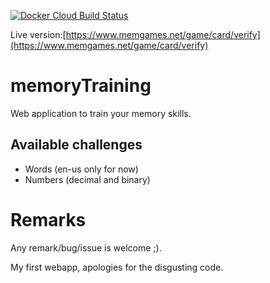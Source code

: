 [![Docker Cloud Build Status](https://img.shields.io/docker/cloud/build/klementc/memorytraining)](https://hub.docker.com/r/klementc/memorytraining)

Live version:[https://www.memgames.net/game/card/verify](https://www.memgames.net/game/card/verify)

# memoryTraining

Web application to train your memory skills.

## Available challenges

- Words (en-us only for now)
- Numbers (decimal and binary)


# Remarks

Any remark/bug/issue is welcome ;).

My first webapp, apologies for the disgusting code.
